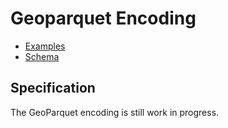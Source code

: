 # Geoparquet Encoding

- [Examples](examples/)
- [Schema](schema/schema.json)

## Specification

The GeoParquet encoding is still work in progress.
